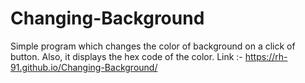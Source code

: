 # Changing-Background
Simple program which changes the color of background on a click of button. Also, it displays the hex code of the color.
Link :- https://rh-91.github.io/Changing-Background/
